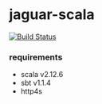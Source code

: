# jaguar-scala
[![Build Status](https://semaphoreci.com/api/v1/skyhills13/jaguar-scala/branches/master/badge.svg)](https://semaphoreci.com/skyhills13/jaguar-scala)

### requirements
- scala v2.12.6
- sbt v1.1.4
- http4s
